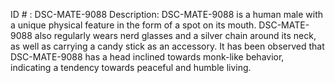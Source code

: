 ID # : DSC-MATE-9088
Description: DSC-MATE-9088 is a human male with a unique physical feature in the form of a spot on its mouth. DSC-MATE-9088 also regularly wears nerd glasses and a silver chain around its neck, as well as carrying a candy stick as an accessory. It has been observed that DSC-MATE-9088 has a head inclined towards monk-like behavior, indicating a tendency towards peaceful and humble living.